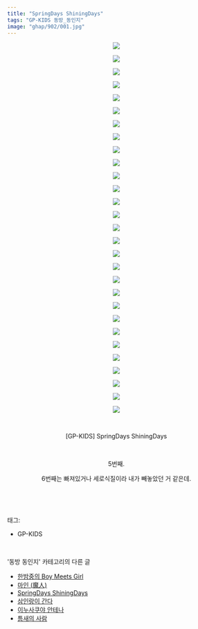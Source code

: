 ```yaml
---
title: "SpringDays ShiningDays"
tags: "GP-KIDS 동방_동인지"
image: "ghap/902/001.jpg"
---
```

<div class="article">
<p style="text-align: center; clear: none; float: none;"><img src="{{ site.nasurl }}/ghap/902/001.jpg"/></p>
<p style="text-align: center; clear: none; float: none;"><img src="{{ site.nasurl }}/ghap/902/002.jpg"/></p>
<p style="text-align: center; clear: none; float: none;"><img src="{{ site.nasurl }}/ghap/902/003.jpg"/></p>
<p style="text-align: center; clear: none; float: none;"><img src="{{ site.nasurl }}/ghap/902/004.jpg"/></p>
<p style="text-align: center; clear: none; float: none;"><img src="{{ site.nasurl }}/ghap/902/005.jpg"/></p>
<p style="text-align: center; clear: none; float: none;"><img src="{{ site.nasurl }}/ghap/902/006.jpg"/></p>
<p style="text-align: center; clear: none; float: none;"><img src="{{ site.nasurl }}/ghap/902/007.jpg"/></p>
<p style="text-align: center; clear: none; float: none;"><img src="{{ site.nasurl }}/ghap/902/008.jpg"/></p>
<p style="text-align: center; clear: none; float: none;"><img src="{{ site.nasurl }}/ghap/902/009.jpg"/></p>
<p style="text-align: center; clear: none; float: none;"><img src="{{ site.nasurl }}/ghap/902/010.jpg"/></p>
<p style="text-align: center; clear: none; float: none;"><img src="{{ site.nasurl }}/ghap/902/011.jpg"/></p>
<p style="text-align: center; clear: none; float: none;"><img src="{{ site.nasurl }}/ghap/902/012.jpg"/></p>
<p style="text-align: center; clear: none; float: none;"><img src="{{ site.nasurl }}/ghap/902/013.jpg"/></p>
<p style="text-align: center; clear: none; float: none;"><img src="{{ site.nasurl }}/ghap/902/014.jpg"/></p>
<p style="text-align: center; clear: none; float: none;"><img src="{{ site.nasurl }}/ghap/902/015.jpg"/></p>
<p style="text-align: center; clear: none; float: none;"><img src="{{ site.nasurl }}/ghap/902/016.jpg"/></p>
<p style="text-align: center; clear: none; float: none;"><img src="{{ site.nasurl }}/ghap/902/017.jpg"/></p>
<p style="text-align: center; clear: none; float: none;"><img src="{{ site.nasurl }}/ghap/902/018.jpg"/></p>
<p style="text-align: center; clear: none; float: none;"><img src="{{ site.nasurl }}/ghap/902/019.jpg"/></p>
<p style="text-align: center; clear: none; float: none;"><img src="{{ site.nasurl }}/ghap/902/020.jpg"/></p>
<p style="text-align: center; clear: none; float: none;"><img src="{{ site.nasurl }}/ghap/902/021.jpg"/></p>
<p style="text-align: center; clear: none; float: none;"><img src="{{ site.nasurl }}/ghap/902/022.jpg"/></p>
<p style="text-align: center; clear: none; float: none;"><img src="{{ site.nasurl }}/ghap/902/023.jpg"/></p>
<p style="text-align: center; clear: none; float: none;"><img src="{{ site.nasurl }}/ghap/902/024.jpg"/></p>
<p style="text-align: center; clear: none; float: none;"><img src="{{ site.nasurl }}/ghap/902/025.jpg"/></p>
<p style="text-align: center; clear: none; float: none;"><img src="{{ site.nasurl }}/ghap/902/026.jpg"/></p>
<p style="text-align: center; clear: none; float: none;"><img src="{{ site.nasurl }}/ghap/902/027.jpg"/></p>
<p style="text-align: center; clear: none; float: none;"><img src="{{ site.nasurl }}/ghap/902/028.jpg"/></p>
<p style="text-align: center; clear: none; float: none;"><img src="{{ site.nasurl }}/ghap/902/029.jpg"/></p>
<p style="text-align: center; clear: none; float: none;"><br/></p>
<p style="text-align: center; clear: none; float: none;">[GP-KIDS] SpringDays ShiningDays</p>
<p style="text-align: center; clear: none; float: none;"><br/></p>
<p style="text-align: center; clear: none; float: none;">5번째.</p>
<p style="text-align: center; clear: none; float: none;">6번째는 빠져있거나 세로식질이라 내가 빼놓았던 거 같은데.</p>
<p><br/></p>
</div><br/>
<div class="tagTrail">
<p>태그: </p>
<ul>
<li>GP-KIDS</li>
</ul>
</div><br/>
<div class="another">
<p>'동방 동인지' 카테고리의 다른 글</p>
<ul>
<li><a href="/2016-07-17-ghap_905">한밤중의 Boy Meets Girl</a></li>
<li><a href="/2016-07-17-ghap_903">마인 (魔人)</a></li>
<li><a href="/2016-07-17-ghap_902">SpringDays ShiningDays</a></li>
<li><a href="/2016-07-17-ghap_901">삼인랑이 간다</a></li>
<li><a href="/2016-07-17-ghap_900">이누사쿠야 안테나</a></li>
<li><a href="/2016-07-17-ghap_899">틈새의 사람</a></li>
</ul>
</div><br/>
<div class="cb_module cb_fluid">
<div class="cb_wrt cb_profile">
</div><!-- commentList close -->
</div><br/>
